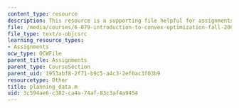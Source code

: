 ```yaml
---
content_type: resource
description: This resource is a supporting file helpful for assignments.
file: /media/courses/6-079-introduction-to-convex-optimization-fall-2009/3c594ae6c382ca4a74af83c3af4a9454_planning_data.m
file_type: text/x-objcsrc
learning_resource_types:
- Assignments
ocw_type: OCWFile
parent_title: Assignments
parent_type: CourseSection
parent_uid: 1953abf8-2f71-b9c5-a4c3-2ef0ac3f03b9
resourcetype: Other
title: planning_data.m
uid: 3c594ae6-c382-ca4a-74af-83c3af4a9454
---
```

